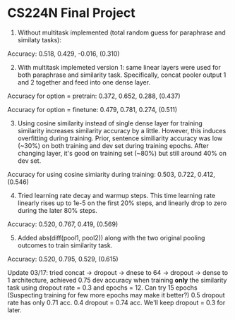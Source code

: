 # CS224N Final Project

1. Without multitask implemented (total random guess for paraphrase and similaty tasks):

Accuracy: 0.518, 0.429, -0.016, (0.310)

2. With multitask implemeted version 1: same linear layers were used for both paraphrase and similarity task. 
Specifically, concat pooler output 1 and 2 together and feed into one dense layer.

Accuracy for option = pretrain: 0.372, 0.652, 0.288, (0.437)

Accuracy for option = finetune: 0.479, 0.781, 0.274, (0.511)

3. Using cosine similarity instead of single dense layer for training similarity increases similarity accuracy by a little.
However, this induces overfitting during training. Prior, sentence similiarity accuracy was low (~30%) on both training
and dev set during training epochs. After changing layer, it's good on training set (~80%) but still around 40% on dev set.

Accuracy for using cosine simiarity during training: 0.503, 0.722, 0.412, (0.546)

4. Tried learning rate decay and warmup steps. This time learning rate linearly rises up to 1e-5 on the first 20% steps, and linearly
drop to zero during the later 80% steps.

Accuracy: 0.520, 0.767, 0.419, (0.569)

5. Added abs(diff(pool1, pool2)) along with the two original pooling outcomes to train similarity task.

Accuracy: 0.520, 0.795, 0.529, (0.615)

Update 03/17: tried concat -> dropout -> dnese to 64 -> dropout -> dense to 1 architecture, achieved 0.75
dev accuracy when training **only** the similarity task using dropout rate = 0.3 and epochs = 12. Can try 
15 epochs (Suspecting training for few more epochs may make it better?) 0.5 dropout rate has only 0.71 acc.
0.4 dropout = 0.74 acc. We'll keep dropout = 0.3 for later.
